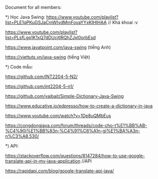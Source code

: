 Document for all members:

*) Học Java Swing: 
https://www.youtube.com/playlist?list=PLE1qPKuGSJaCmWIvdMmFovaYYxKlHIHAA  // Khá khoai :v

https://www.youtube.com/playlist?list=PLsfLgp1K1xQ7dDUcjtlRQhZJxl0orbEsd

https://www.javatpoint.com/java-swing (tiếng Anh)

https://viettuts.vn/java-swing (tiếng Việt)

*) Code mẫu: 

https://github.com/INT2204-5-N2/

https://github.com/int2204-5-n1/

https://github.com/yaibait/Simple-Dictionary-Java-Swing

https://www.educative.io/edpresso/how-to-create-a-dictionary-in-java

https://www.youtube.com/watch?v=1De8uQMbEus

https://congdongjava.com/forum/threads/code-cho-t%E1%BB%AB-%C4%90i%E1%BB%83n-%C4%91%C6%A1n-gi%E1%BA%A3n-n%C3%A8.530/
 
*) API:

https://stackoverflow.com/questions/8147284/how-to-use-google-translate-api-in-my-java-application    //API

https://rapidapi.com/blog/google-translate-api-java/    
